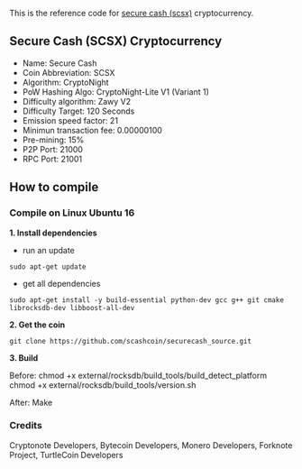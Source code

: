 This is the reference code for [secure cash (scsx)](http://scashcoin.com) cryptocurrency.

## Secure Cash (SCSX) Cryptocurrency

- Name: Secure Cash
- Coin Abbreviation: SCSX
- Algorithm: CryptoNight
- PoW Hashing Algo: CryptoNight-Lite V1 (Variant 1)
- Difficulty algorithm: Zawy V2
- Difficulty Target: 120 Seconds
- Emission speed factor: 21
- Minimun transaction fee: 0.00000100
- Pre-mining: 15%
- P2P Port: 21000
- RPC Port: 21001

## How to compile

### Compile on Linux Ubuntu 16

**1. Install dependencies**

- run an update

``
sudo apt-get update
``

- get all dependencies

``
sudo apt-get install -y build-essential python-dev gcc g++ git cmake librocksdb-dev libboost-all-dev
``

**2. Get the coin**

``
git clone https://github.com/scashcoin/securecash_source.git
``

**3. Build**

 Before:
chmod +x external/rocksdb/build_tools/build_detect_platform
chmod +x external/rocksdb/build_tools/version.sh

 After:
Make



### Credits
Cryptonote Developers, Bytecoin Developers, Monero Developers, Forknote Project, TurtleCoin Developers

